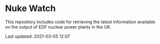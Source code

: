 # Nuke Watch

This repository includes code for retrieving the latest information available on the output of EDF nuclear power plants in the UK.

Last updated: 2021-03-05 12:07